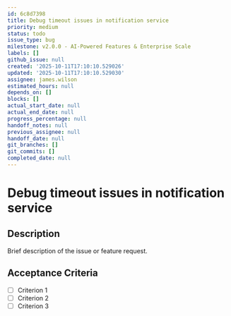 ```yaml
---
id: 6c8d7398
title: Debug timeout issues in notification service
priority: medium
status: todo
issue_type: bug
milestone: v2.0.0 - AI-Powered Features & Enterprise Scale
labels: []
github_issue: null
created: '2025-10-11T17:10:10.529026'
updated: '2025-10-11T17:10:10.529030'
assignee: james.wilson
estimated_hours: null
depends_on: []
blocks: []
actual_start_date: null
actual_end_date: null
progress_percentage: null
handoff_notes: null
previous_assignee: null
handoff_date: null
git_branches: []
git_commits: []
completed_date: null
---
```


# Debug timeout issues in notification service

## Description

Brief description of the issue or feature request.

## Acceptance Criteria

- [ ] Criterion 1
- [ ] Criterion 2
- [ ] Criterion 3